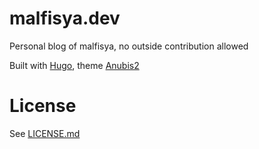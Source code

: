 # malfisya.dev

Personal blog of malfisya, no outside contribution allowed

Built with [Hugo](https://gohugo.io/), theme [Anubis2](https://github.com/Junyi-99/hugo-theme-anubis2)

# License
See [LICENSE.md](https://github.com/malfisya/malfisya.github.io/blob/main/LICENSE.md)

